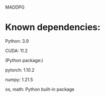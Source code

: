 MADDPG

# Known dependencies: 
Python: 3.9

CUDA: 11.2

(Python package:)

pytorch: 1.10.2

numpy: 1.21.5

os, math: Python built-in package
